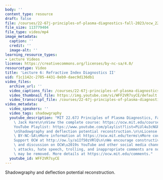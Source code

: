 ```yaml
---
body: ''
content_type: resource
draft: false
file: /courses/22-67j-principles-of-plasma-diagnostics-fall-2023/ocw_2267_lecture06_refractive_2-v2_360p_16_9.mp4
file_size: 113779404
file_type: video/mp4
image_metadata:
  caption: ''
  credit: ''
  image-alt: ''
learning_resource_types:
- Lecture Videos
license: https://creativecommons.org/licenses/by-nc-sa/4.0/
resourcetype: Video
title: 'Lecture 6: Refractive Index Diagnostics II'
uid: f1c1142c-2785-4431-8eb9-daec9d136db1
video_files:
  archive_url: ''
  video_captions_file: /courses/22-67j-principles-of-plasma-diagnostics-fall-2023/ocw_2267_lecture06_refractive_2-v2_captions.vtt
  video_thumbnail_file: https://img.youtube.com/vi/WFF2VR7syCE/default.jpg
  video_transcript_file: /courses/22-67j-principles-of-plasma-diagnostics-fall-2023/ocw_2267_lecture06_refractive_2-v2_transcript.pdf
video_metadata:
  video_speakers: ''
  video_tags: shadowgraphy
  youtube_description: "MIT 22.67J Principles of Plasma Diagnostics, Fall 2023\nInstructor:\
    \ Jack Hare\n\nView the complete course: https://ocw.mit.edu/courses/22-67j-principles-of-plasma-diagnostics-fall-2023/\n\
    YouTube Playlist: https://www.youtube.com/playlist?list=PLUl4u3cNGP61wK-NwYKZMuABl_eHBmhu4\n\
    \nShadowgraphy and deflection potential reconstruction.\n\nLicense: Creative Commons\
    \ BY-NC-SA\nMore information at https://ocw.mit.edu/terms\nMore courses at https://ocw.mit.edu\n\
    Support OCW at http://ow.ly/a1If50zVRlQ\n\nWe encourage constructive comments\
    \ and discussion on OCW\u2019s YouTube and other social media channels. Personal\
    \ attacks, hate speech, trolling, and inappropriate comments are not allowed and\
    \ may be removed. More details at https://ocw.mit.edu/comments."
  youtube_id: WFF2VR7syCE
---
```

Shadowgraphy and deflection potential reconstruction.